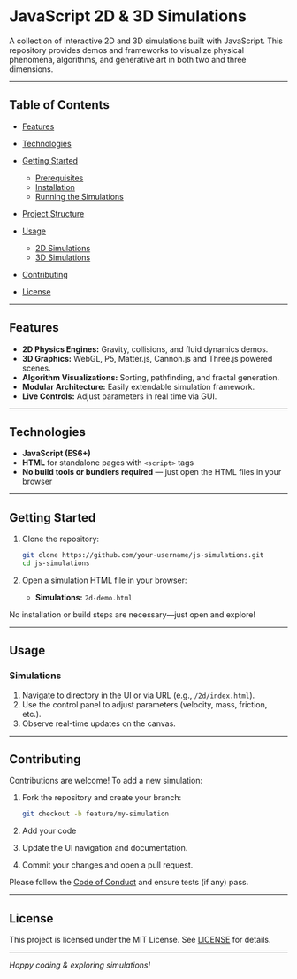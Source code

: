 # JavaScript 2D & 3D Simulations

A collection of interactive 2D and 3D simulations built with JavaScript. This repository provides demos and frameworks to visualize physical phenomena, algorithms, and generative art in both two and three dimensions.

---

## Table of Contents

* [Features](#features)
* [Technologies](#technologies)
* [Getting Started](#getting-started)

  * [Prerequisites](#prerequisites)
  * [Installation](#installation)
  * [Running the Simulations](#running-the-simulations)
* [Project Structure](#project-structure)
* [Usage](#usage)

  * [2D Simulations](#2d-simulations)
  * [3D Simulations](#3d-simulations)
* [Contributing](#contributing)
* [License](#license)

---

## Features

* **2D Physics Engines:** Gravity, collisions, and fluid dynamics demos.
* **3D Graphics:** WebGL, P5, Matter.js, Cannon.js and Three.js powered scenes.
* **Algorithm Visualizations:** Sorting, pathfinding, and fractal generation.
* **Modular Architecture:** Easily extendable simulation framework.
* **Live Controls:** Adjust parameters in real time via GUI.

---

## Technologies

* **JavaScript (ES6+)**
* **HTML** for standalone pages with `<script>` tags
* **No build tools or bundlers required** — just open the HTML files in your browser

---

## Getting Started

1. Clone the repository:

   ```bash
   git clone https://github.com/your-username/js-simulations.git
   cd js-simulations
   ```

2. Open a simulation HTML file in your browser:

   * **Simulations:** `2d-demo.html`

No installation or build steps are necessary—just open and explore!

---

## Usage

### Simulations

1. Navigate to directory in the UI or via URL (e.g., `/2d/index.html`).
2. Use the control panel to adjust parameters (velocity, mass, friction, etc.).
3. Observe real-time updates on the canvas.

---

## Contributing

Contributions are welcome! To add a new simulation:

1. Fork the repository and create your branch:

   ```bash
   git checkout -b feature/my-simulation
   ```
2. Add your code
3. Update the UI navigation and documentation.
4. Commit your changes and open a pull request.

Please follow the [Code of Conduct](CODE_OF_CONDUCT.md) and ensure tests (if any) pass.

---

## License

This project is licensed under the MIT License. See [LICENSE](LICENSE) for details.

---

*Happy coding & exploring simulations!*
